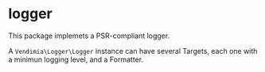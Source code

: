 # logger

This package implemets a PSR-compliant logger.

A `Vendimia\Logger\Logger` instance can have several Targets, each one with a minimun
logging level, and a Formatter.

